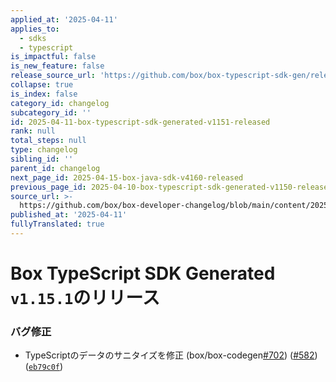 ```yaml
---
applied_at: '2025-04-11'
applies_to:
  - sdks
  - typescript
is_impactful: false
is_new_feature: false
release_source_url: 'https://github.com/box/box-typescript-sdk-gen/releases/tag/v1.15.1'
collapse: true
is_index: false
category_id: changelog
subcategory_id: ''
id: 2025-04-11-box-typescript-sdk-generated-v1151-released
rank: null
total_steps: null
type: changelog
sibling_id: ''
parent_id: changelog
next_page_id: 2025-04-15-box-java-sdk-v4160-released
previous_page_id: 2025-04-10-box-typescript-sdk-generated-v1150-released
source_url: >-
  https://github.com/box/box-developer-changelog/blob/main/content/2025/04-11-box-typescript-sdk-generated-v1151-released.md
published_at: '2025-04-11'
fullyTranslated: true
---
```

# Box TypeScript SDK Generated `v1.15.1`のリリース

### バグ修正

* TypeScriptのデータのサニタイズを修正 (box/box-codegen[#702][1]) ([#582][2]) ([`eb79c0f`][3])

[1]: https://github.com/box/box-typescript-sdk-gen/issues/702

[2]: https://github.com/box/box-typescript-sdk-gen/issues/582

[3]: https://github.com/box/box-typescript-sdk-gen/commit/eb79c0faa11f40667289155e71b8893a96eb558a

